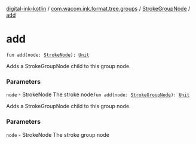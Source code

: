 [digital-ink-kotlin](../../index.md) / [com.wacom.ink.format.tree.groups](../index.md) / [StrokeGroupNode](index.md) / [add](./add.md)

# add

`fun add(node: `[`StrokeNode`](../../com.wacom.ink.format.tree.nodes/-stroke-node/index.md)`): `[`Unit`](https://kotlinlang.org/api/latest/jvm/stdlib/kotlin/-unit/index.html)

Adds a StrokeGroupNode child to this group node.

### Parameters

`node` - StrokeNode The stroke node`fun add(node: `[`StrokeGroupNode`](index.md)`): `[`Unit`](https://kotlinlang.org/api/latest/jvm/stdlib/kotlin/-unit/index.html)

Adds a StrokeGroupNode child to this group node.

### Parameters

`node` - StrokeNode The stroke group node
